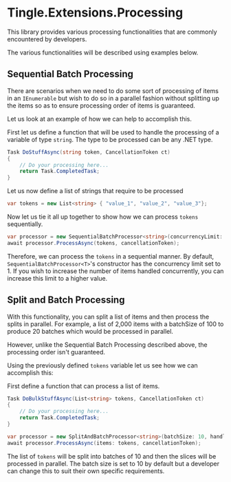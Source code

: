 # Tingle.Extensions.Processing

This library provides various processing functionalities that are commonly encountered by developers.

The various functionalities will be described using examples below.

## Sequential Batch Processing

There are scenarios when we need to do some sort of processing of items in an `IEnumerable` but wish to do so in a parallel fashion without splitting up the items so as to ensure processing order of items is guaranteed.

Let us look at an example of how we can help to accomplish this.

First let us define a function that will be used to handle the processing of a variable of type `string`. The type to be processed can be any .NET type.

```csharp
Task DoStuffAsync(string token, CancellationToken ct)
{
    // Do your processing here...
    return Task.CompletedTask;
}
```

Let us now define a list of strings that require to be processed

```csharp
var tokens = new List<string> { "value_1", "value_2", "value_3"};
```

Now let us tie it all up together to show how we can process `tokens` sequentially.

```csharp
var processor = new SequentialBatchProcessor<string>(concurrencyLimit: 1, handler: (t, ct) => DoStuffAsync(token: t, ct: ct));
await processor.ProcessAsync(tokens, cancellationToken);
```

Therefore, we can process the `tokens` in a sequential manner. By default, `SequentialBatchProcessor<T>`'s constructor has the concurrency limit set to 1. If you wish to increase the number of items handled concurrently, you can increase this limit to a higher value.

## Split and Batch Processing

With this functionality, you can split a list of items and then process the splits in parallel. For example, a list of 2,000 items with a batchSize of 100 to produce 20 batches which would be processed in parallel.

However, unlike the Sequential Batch Processing described above, the processing order isn't guaranteed.

Using the previously defined `tokens` variable let us see how we can accomplish this:

First define a function that can process a list of items.

```csharp
Task DoBulkStuffAsync(List<string> tokens, CancellationToken ct)
{
    // Do your processing here...
    return Task.CompletedTask;
}
```

```csharp
var processor = new SplitAndBatchProcessor<string>(batchSize: 10, handler: (slice, ct) => DoBulkStuffAsync(slice, ct));
await processor.ProcessAsync(items: tokens, cancellationToken);
```

The list of `tokens` will be split into batches of 10 and then the slices will be processed in parallel. The batch size is set to 10 by default but a developer can change this to suit their own specific requirements.
